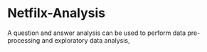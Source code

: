 # Netfilx-Analysis
A question and answer analysis can be used to perform data pre-processing and exploratory data analysis, 
